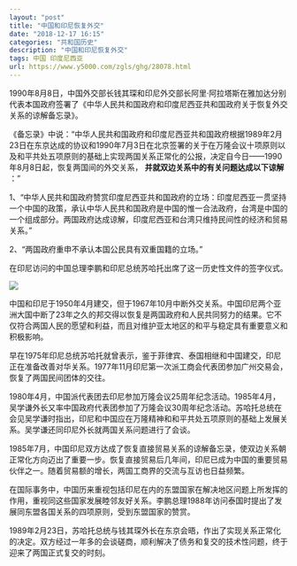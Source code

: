 ```yaml
---
layout: "post"
title: "中国和印尼恢复外交"
date: "2018-12-17 16:15"
categories: "共和国历史"
description: "中国和印尼恢复外交"
tags: 中国 印度尼西亚
url: https://www.y5000.com/zgls/ghg/28078.html
---
```






1990年8月8日，中国外交部长钱其琛和印尼外交部长阿里·阿拉塔斯在雅加达分别代表本国政府签署了《中华人民共和国政府和印度尼西亚共和国政府关于恢复外交关系的谅解备忘录》。

《备忘录》中说：“中华人民共和国政府和印度尼西亚共和国政府根据1989年2月23日在东京达成的协议和1990年7月3日在北京签署的关于在万隆会议十项原则以及和平共处五项原则的基础上实现两国关系正常化的公报，决定自今日——1990年8月8日起，恢复两国间的外交关系，
**并就双边关系中的有关问题达成以下谅解** ：”

1、“中华人民共和国政府赞赏印度尼西亚共和国政府的立场：印度尼西亚一贯坚持一个中国的政策，承认中华人民共和国政府是中国的惟一合法政府，台湾是中国的一个组成部分。两国政府达成谅解，印度尼西亚和台湾只维持民间性的经济和贸易关系。”

2、“两国政府重申不承认本国公民具有双重国籍的立场。”

在印尼访问的中国总理李鹏和印尼总统苏哈托出席了这一历史性文件的签字仪式。

![](https://img.y5000.com/uploads/allimg/180125/8-1P12513491C11.jpg)

中国和印尼于1950年4月建交，但于1967年10月中断外交关系。中国印尼两个亚洲大国中断了23年之久的邦交得以恢复是两国政府和人民共同努力的结果。它不仅符合两国人民的愿望和利益，而且对维护亚太地区的和平与稳定具有重要意义和积极影响。

早在1975年印尼总统苏哈托就曾表示，鉴于菲律宾、泰国相继和中国建交，印尼正在准备改善对华关系。1977年11月印尼第一次派工商会代表团参加广州交易会，恢复了两国民间团体的交往。

1980年4月，中国派代表团去印尼参加万隆会议25周年纪念活动。1985年4月，吴学谦外长又率中国政府代表团参加了万隆会议30周年纪念活动。苏哈托总统在会见吴学谦时指出，印尼和中国应在万隆精神和和平共处五项原则的基础上发展关系。吴学谦还同印尼外长就两国关系问题进行了会谈。

1985年7月，中国印尼双方达成了恢复直接贸易关系的谅解备忘录，使双边关系朝正常化方向迈出了重要一步。恢复直接贸易后几年间，印尼已成为中国的重要贸易伙伴之一。随着贸易额的增长，两国工商界的交流与互访也日益频繁。

在国际事务中，中国历来重视包括印尼在内的东盟国家在解决地区问题上所发挥的作用，重视同这些国家发展睦邻友好关系。李鹏总理1988年访问泰国时提出了发展同东盟各国关系的四项原则，受到东盟国家的赞赏。

1989年2月23日，苏哈托总统与钱其琛外长在东京会晤，作出了实现关系正常化的决定。双方经过一年多的会谈磋商，顺利解决了债务和复交的技术性问题，终于迎来了两国正式复交的时刻。

